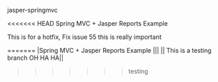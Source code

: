 jasper-springmvc

<<<<<<< HEAD
Spring MVC + Jasper Reports Example

This is for a hotfix, Fix issue 55 this is really important

=======
|Spring MVC + Jasper Reports Example |||
|| This is a testing branch OH HA HA||
>>>>>>> testing
